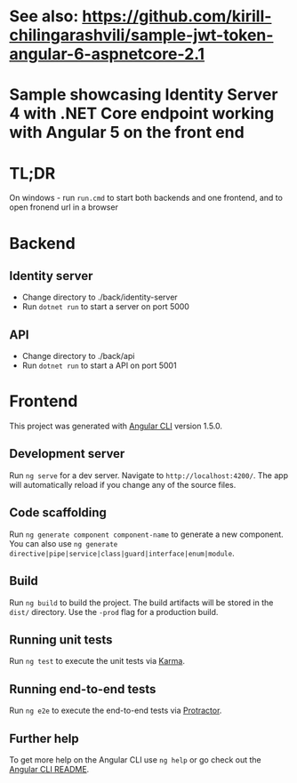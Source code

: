 # See also: https://github.com/kirill-chilingarashvili/sample-jwt-token-angular-6-aspnetcore-2.1

# Sample showcasing Identity Server 4 with .NET Core endpoint working with Angular 5 on the front end

# TL;DR

On windows - run `run.cmd` to start both backends and one frontend, and to open fronend url in a browser

# Backend

## Identity server

- Change directory to ./back/identity-server
- Run `dotnet run` to start a server on port 5000

## API

- Change directory to ./back/api
- Run `dotnet run` to start a API on port 5001

# Frontend

This project was generated with [Angular CLI](https://github.com/angular/angular-cli) version 1.5.0.

## Development server

Run `ng serve` for a dev server. Navigate to `http://localhost:4200/`. The app will automatically reload if you change any of the source files.

## Code scaffolding

Run `ng generate component component-name` to generate a new component. You can also use `ng generate directive|pipe|service|class|guard|interface|enum|module`.

## Build

Run `ng build` to build the project. The build artifacts will be stored in the `dist/` directory. Use the `-prod` flag for a production build.

## Running unit tests

Run `ng test` to execute the unit tests via [Karma](https://karma-runner.github.io).

## Running end-to-end tests

Run `ng e2e` to execute the end-to-end tests via [Protractor](http://www.protractortest.org/).

## Further help

To get more help on the Angular CLI use `ng help` or go check out the [Angular CLI README](https://github.com/angular/angular-cli/blob/master/README.md).
